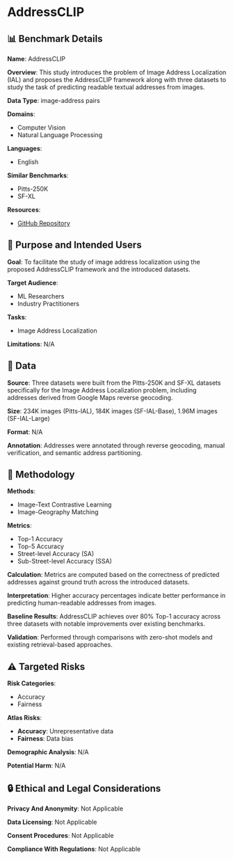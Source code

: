 # AddressCLIP

## 📊 Benchmark Details

**Name**: AddressCLIP

**Overview**: This study introduces the problem of Image Address Localization (IAL) and proposes the AddressCLIP framework along with three datasets to study the task of predicting readable textual addresses from images.

**Data Type**: image-address pairs

**Domains**:
- Computer Vision
- Natural Language Processing

**Languages**:
- English

**Similar Benchmarks**:
- Pitts-250K
- SF-XL

**Resources**:
- [GitHub Repository](https://github.com/xsx1001/AddressCLIP)

## 🎯 Purpose and Intended Users

**Goal**: To facilitate the study of image address localization using the proposed AddressCLIP framework and the introduced datasets.

**Target Audience**:
- ML Researchers
- Industry Practitioners

**Tasks**:
- Image Address Localization

**Limitations**: N/A

## 💾 Data

**Source**: Three datasets were built from the Pitts-250K and SF-XL datasets specifically for the Image Address Localization problem, including addresses derived from Google Maps reverse geocoding.

**Size**: 234K images (Pitts-IAL), 184K images (SF-IAL-Base), 1.96M images (SF-IAL-Large)

**Format**: N/A

**Annotation**: Addresses were annotated through reverse geocoding, manual verification, and semantic address partitioning.

## 🔬 Methodology

**Methods**:
- Image-Text Contrastive Learning
- Image-Geography Matching

**Metrics**:
- Top-1 Accuracy
- Top-5 Accuracy
- Street-level Accuracy (SA)
- Sub-Street-level Accuracy (SSA)

**Calculation**: Metrics are computed based on the correctness of predicted addresses against ground truth across the introduced datasets.

**Interpretation**: Higher accuracy percentages indicate better performance in predicting human-readable addresses from images.

**Baseline Results**: AddressCLIP achieves over 80% Top-1 accuracy across three datasets with notable improvements over existing benchmarks.

**Validation**: Performed through comparisons with zero-shot models and existing retrieval-based approaches.

## ⚠️ Targeted Risks

**Risk Categories**:
- Accuracy
- Fairness

**Atlas Risks**:
- **Accuracy**: Unrepresentative data
- **Fairness**: Data bias

**Demographic Analysis**: N/A

**Potential Harm**: N/A

## 🔒 Ethical and Legal Considerations

**Privacy And Anonymity**: Not Applicable

**Data Licensing**: Not Applicable

**Consent Procedures**: Not Applicable

**Compliance With Regulations**: Not Applicable
